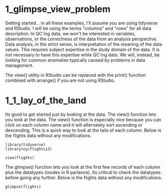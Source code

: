 # 1_glimpse_view_problem

Getting started... in all these examples, I'll assume you are using tidyverse and RStudio. I will be using the terms "columns" and "rows" for all data description. In QC'ing data, we won't be interested in variables, observations, or the correctness of the data from an analysis perspective. Data analysis, in the strict sense, is interpretation of the meaning of the data values. This requires subject expertise in the study domain of the data. It is not necessary to have this expertise while QC'ing data. We will, instead, be looking for common anomalies typically caused by problems in data management.

The view() utility in RStudio can be replaced with the print() function combined with arrange() if you are not using RStudio. 

# 1_1_lay_of_the_land

Its good to get started just by looking at the data. The view() function lets you look at the data. The view() function is especially nice because you can click on each column name and it will alternately sort ascending or descending. This is a quick way to look at the tails of each column. Below is the flights data without any modifications.

    library(tidyverse) 
    library(nycflights13)
    
    view(flights)
    
The glimpse() function lets you look at the first few records of each column plus the datatypes (modes in R parlance). Its critical to check the datatypes before going any further. Below is the flights data without any modifications.   
    
    glimpse(flights)
    

    
